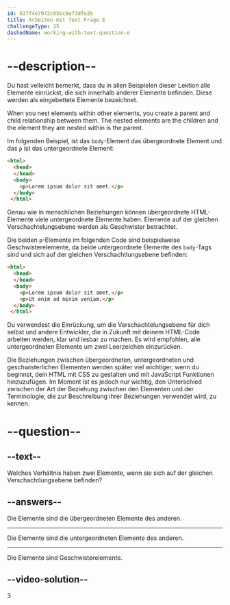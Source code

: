 ```yaml
---
id: 637f4e7972c65bc8e73dfe2b
title: Arbeiten mit Text Frage E
challengeType: 15
dashedName: working-with-text-question-e
---
```


# --description--

Du hast velleicht bemerkt, dass du in allen Beispielen dieser Lektion alle Elemente einrückst, die sich innerhalb anderer Elemente befinden. Diese werden als eingebettete Elemente bezeichnet.

When you nest elements within other elements, you create a parent and child relationship between them. The nested elements are the children and the element they are nested within is the parent.

Im folgenden Beispiel, ist das `body`-Element das übergeordnete Element und das `p` ist das untergeordnete Element:

```html
<html>
  <head>
  </head>
  <body>
    <p>Lorem ipsum dolor sit amet.</p>
  </body>
 </html>
```

Genau wie in menschlichen Beziehungen können übergeordnete HTML-Elemente viele untergeordnete Elemente haben. Elemente auf der gleichen Verschachtelungsebene werden als Geschwister betrachtet.

Die beiden `p`-Elemente im folgenden Code sind beispielweise Geschwisterelemente, da beide untergeordnete Elemente des `body`-Tags sind und sich auf der gleichen Verschachtlungsebene befinden:

```html
<html>
  <head>
  </head>
  <body>
    <p>Lorem ipsum dolor sit amet.</p>
    <p>Ut enim ad minim veniam.</p>
  </body>
 </html>
```

Du verwendest die Einrückung, um die Verschachtelungsebene für dich selbst und andere Entwickler, die in Zukunft mit deinem HTML-Code arbeiten werden, klar und lesbar zu machen. Es wird empfohlen, alle untergeordneten Elemente um zwei Leerzeichen einzurücken.

Die Beziehungen zwischen übergeordneten, untergeordneten und geschwisterlichen Elementen werden später viel wichtiger, wenn du beginnst, dein HTML mit CSS zu gestalten und mit JavaScript Funktionen hinzuzufügen. Im Moment ist es jedoch nur wichtig, den Unterschied zwischen der Art der Beziehung zwischen den Elementen und der Terminologie, die zur Beschreibung ihrer Beziehungen verwendet wird, zu kennen.

# --question--

## --text--

Welches Verhältnis haben zwei Elemente, wenn sie sich auf der gleichen Verschachtlungsebene befinden?

## --answers--

Die Elemente sind die übergeordneten Elemente des anderen.

---

Die Elemente sind die untergeordneten Elemente des anderen.

---

Die Elemente sind Geschwisterelemente.

## --video-solution--

3
